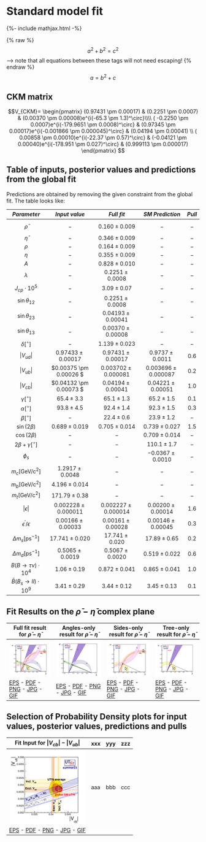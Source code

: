 # Standard model fit
{%- include mathjax.html -%}

{% raw %}
  $$a^2 + b^2 = c^2$$ --> note that all equations between these tags will not need escaping! 
{% endraw %}
$$ a = b^2+c $$
## CKM matrix

$$V_{CKM}= \begin{pmatrix}
(0.97431 \pm 0.00017) & (0.2251 \pm 0.0007) & (0.00370 \pm 0.00008)e^{i(-65.3 \pm 1.3)^\circ}\\\\
( -0.2250 \pm 0.0007)e^{i(-179.9651 \pm 0.0008)^\circ} & (0.97345 \pm 0.00017)e^{i(-0.001866 \pm 0.000045)^\circ} & (0.04194 \pm 0.00041) \\
( 0.00858 \pm 0.00010)e^{i(-22.37 \pm 0.57)^\circ} & (-0.04121 \pm 0.00040)e^{i(-178.951 \pm 0.027)^\circ} & (0.999113 \pm 0.000017)
\end{pmatrix} $$

## Table of inputs, posterior values and predictions from the global fit

Predictions are obtained by removing the given constraint from the global fit. The table looks like:

|  *Parameter*  |   *Input value*  |  *Full fit*  |  *SM Prediction*  | *Pull* |
|  :--:  |   :--:  |  :--:  |  :--:  | :--: |
|   $$\bar{\rho}$$  |  $$-$$  |  $$0.160 \pm 0.009$$  |  $$-$$  | $$-$$ |
|   $\bar{\eta}$  |  $-$  |  $0.346 \pm 0.009$  |  $-$  | $-$ |
|   $\rho$   |  $-$  |  $0.164 \pm 0.009$  |  $-$  | $-$ |
|   $\eta$   |  $-$  |  $0.355 \pm 0.009$  |  $-$  | $-$ |
|   $A$   |  $-$  |  $0.828 \pm 0.010$  |  $-$  | $-$ |
|   $\lambda$   |  $-$  |  $0.2251 \pm 0.0008$  |  $-$  | $-$ |
|   $J_{cp}\cdot10^{5}$   |  $-$  |  $3.09 \pm 0.07$  |  $-$  | $-$ |
|   $\sin\theta_{12}$   |  $-$  |  $0.2251 \pm 0.0008$  |  $-$  | $-$ |
|   $\sin\theta_{23}$   |  $-$  |  $0.04193 \pm 0.00041$  |  $-$  | $-$ |
|   $\sin\theta_{13}$   |  $-$  |  $0.00370 \pm 0.00008$  |  $-$  | $-$ |
|   $\delta [^{\circ}]$   |  $-$  |  $1.139 \pm 0.023$  |  $-$  | $-$ |
|  $\|V_{ud}\|$   |  $0.97433 \pm 0.00017$  |  $0.97431 \pm 0.00017$  |  $0.9737 \pm 0.0011$  | $0.6$ | 
|  $\|V_{ub}\|$   |  $0.00375 \pm 0.00026 $  |  $0.003702 \pm 0.000081$  |  $0.003696 \pm 0.000087$  | $0.2$ | 
|  $\|V_{cb}\|$   |  $0.04132 \pm 0.00073 $  |  $0.04194 \pm 0.00041$  |  $0.04221 \pm 0.00051$  | $1.0$ | 
|  $\gamma [^{\circ}]$   |  $65.4 \pm 3.3$  |  $65.1 \pm 1.3$  |  $65.2 \pm 1.5$  | $0.1$ | 
|  $\alpha [^{\circ}]$   |  $93.8 \pm 4.5$  |  $92.4 \pm 1.4$  |  $92.3 \pm 1.5$  | $0.3$ |
|  $\beta [^{\circ}]$   |  $-$  |  $22.4 \pm 0.6$  |  $23.9 \pm 1.2$  | $-$ |
|  $\sin(2\beta)$   |  $0.689 \pm 0.019$  |  $0.705 \pm 0.014$  |  $0.739 \pm 0.027$  | $1.5$ |
|  $\cos(2\beta)$   |  $-$  |  $-$  |  $0.709 \pm 0.014$  | $-$ |
|  $2\beta+\gamma [^{\circ}]$   |  $-$  |  $-$  |  $110.1 \pm 1.7$  | $-$ |
|  $\phi_s$   |  $-$  |  $-$  |  $-0.0367 \pm 0.0010$  | $-$ |
|  $m_{c}\mathrm{ [GeV/c^{2}]}$   |  $1.2917 \pm 0.0048$  |  $-$  |  $-$  | $-$ |
|  $m_{b}\mathrm{ [GeV/c^{2}]}$   |  $4.196 \pm 0.014$  |  $-$  |  $-$  | $-$ |
|  $m_{t}\mathrm{ [GeV/c^{2}]}$  |  $171.79 \pm 0.38$  |  $-$  |  $-$  | $-$ |
|  $\|\epsilon\|$   |  $0.002228 \pm 0.000011$  |  $0.002227 \pm 0.000014$  |  $0.00200 \pm 0.00014$  | $1.6$ |
|  $\epsilon^{\prime}/\epsilon$   |  $0.00166 \pm 0.00033$  |  $0.00161 \pm 0.00028$  |  $0.00146 \pm 0 .00045$  | $0.3$ |
|  $\Delta m_{s} \mathrm{[ps^{-1}]}$   |  $17.741 \pm 0.020$  |  $17.741 \pm 0.020$  |  $17.89 \pm 0.65$  | $0.2$ |
|  $\Delta m_{d} \mathrm{[ps^{-1}]}$   |  $0.5065 \pm 0.0019$  |  $0.5067 \pm 0.0020$  |  $0.519 \pm 0.022$  | $0.6$ |
|  $B(B\rightarrow\tau\nu) \cdot 10^{4}$   |  $1.06 \pm 0.19$  |  $0.872 \pm 0.041$  |  $0.865 \pm 0.041$  | $1.0$ |
|  $\bar {B}(B_{s}\rightarrow ll)\cdot 10^{9}$ |  $3.41 \pm 0.29$  |  $3.44 \pm 0.12$  |  $3.45 \pm 0.13$  | $0.1$ |

## Fit Results on the $\bar{\rho}-\bar{\eta}$ complex plane

| Full fit result for $\bar{\rho} - \bar{\eta}$ | Angles-only result for $\bar{\rho} - \bar{\eta}$ | Sides-only result for $\bar{\rho} - \bar{\eta}$ | Tree-only result for $\bar{\rho} - \bar{\eta}$ |
| -- | -- | -- | -- |
| ![rhoeta-fullfit-sm-small](./images/rhoeta-fullfit-sm-small.jpg) | ![rhoeta-angles-sm-small](./images/rhoeta-angles-sm-small.jpg) | ![rhoeta-sides-sm-small](./images/rhoeta-sides-sm-small.jpg) | ![rhoeta-tree-sm-small](./images/rhoeta-tree-sm-small.jpg) |
| [EPS](images/rhoeta-fullfit-sm.eps) - [PDF](images/rhoeta-fullfit-sm.pdf) - [PNG](images/rhoeta-fullfit-sm.png) - [JPG](images/rhoeta-fullfit-sm.jpg) - [GIF](images/rhoeta-fullfit-sm.gif) | [EPS](images/rhoeta-angles-sm.eps) - [PDF](images/rhoeta-angles-sm.pdf) - [PNG](images/rhoeta-angles-sm.png) - [JPG](images/rhoeta-angles-sm.jpg) - [GIF](images/rhoeta-angles-sm.gif) |  [EPS](images/rhoeta-sides-sm.eps) - [PDF](images/rhoeta-sides-sm.pdf) - [PNG](images/rhoeta-sides-sm.png) - [JPG](images/rhoeta-sides-sm.jpg) - [GIF](images/rhoeta-sides-sm.gif)  |  [EPS](images/rhoeta-tree-sm.eps) - [PDF](images/rhoeta-tree-sm.pdf) - [PNG](images/rhoeta-tree-sm.png) - [JPG](images/rhoeta-tree-sm.jpg) - [GIF](images/rhoeta-tree-sm.gif) |

## Selection of Probability Density plots for input values, posterior values, predictions and pulls

| Fit Input for $\|V_{cb}\|-\|V_{ub}\|$ | xxx | yyy | zzz |
| -- | -- | -- | -- |
| ![VubVcbPlot](./images/VubVcbPlot-small.jpg) | aaa | bbb | ccc |
| [EPS](./images/VubVcbPlot.eps) - [PDF](./images/VubVcbPlot.pdf) - [PNG](./images/VubVcbPlot.png) - [JPG](./images/VubVcbPlot.jpg) - [GIF](./images/VubVcbPlot.gif)
